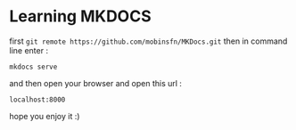 
**Learning MKDOCS**
=====

first
`git remote https://github.com/mobinsfn/MKDocs.git`
then in command line enter :

`mkdocs serve`

and then open your browser and open this url :

`localhost:8000`

hope you enjoy it :)
